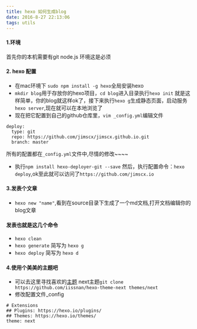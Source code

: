 ```yaml
---
title: hexo 如何生成blog
date: 2016-8-27 22:13:06
tags: utils
---
```

#### 1.环境
 首先你的本机需要有git node.js 环境这是必须

#### 2. hexo 配置
* 在mac环境下 `sudo npm install -g hexo`全局安装hexo
* `mkdir blog`用于存放你的hexo项目，`cd blog`进入目录执行`hexo init`
就是这样简单，你的blog就这样ok了，接下来执行`hexo g`生成静态页面，启动服务`hexo server`,现在就可以在本地浏览了
* 现在把它配置到自己的github仓库里，`vim _config.yml`编辑文件
```
deploy:
  type: git
  repo: https://github.com/jimscx/jimscx.github.io.git
  branch: master
```
所有的配置都在`_config.yml`文件中,尽情的修改~~~~
* 执行`npm install hexo-deployer-git --save`
然后，执行配置命令：`hexo deploy`,ok至此就可以访问了`https://github.com/jimscx.io`

#### 3.发表个文章
* `hexo new "name"`,看到在source目录下生成了一个md文档,打开文档编辑你的blog文章 
#### 发表也就是这几个命令
* `hexo clean` 
* `hexo generate` 简写为 `hexo g`
* `hexo deploy` 简写为 `hexo d`

#### 4.使用个美美的主题吧
* 可以去这里寻找喜欢的[主题](https://www.zhihu.com/question/24422335) next主题`git clone https://github.com/iissnan/hexo-theme-next themes/next`
* 修改配置文件_config
```
# Extensions
## Plugins: https://hexo.io/plugins/
## Themes: https://hexo.io/themes/
theme: next
```